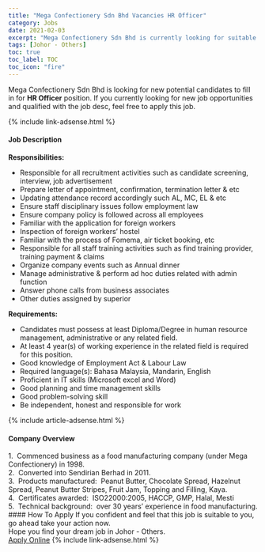 ```yaml
---
title: "Mega Confectionery Sdn Bhd Vacancies HR Officer" 
category: Jobs 
date: 2021-02-03 
excerpt: "Mega Confectionery Sdn Bhd is currently looking for suitable person to fill in the HR Officer which positioned at Johor - Others" 
tags: [Johor - Others] 
toc: true 
toc_label: TOC 
toc_icon: "fire" 
--- 
```


<p>Mega Confectionery Sdn Bhd is looking for new potential candidates to fill in for <b>HR Officer</b> position. If you currently looking for new job opportunities and qualified with the job desc, feel free to apply this job.
</p>{% include link-adsense.html %} 
<div><div><h4>Job Description</h4></div><div><div><span><div><p><strong>Responsibilities:</strong></p><ul><li>Responsible for all recruitment activities such as candidate screening, interview, job advertisement</li><li>Prepare letter of appointment, confirmation, termination letter &amp; etc</li><li>Updating attendance record accordingly such AL, MC, EL &amp; etc</li><li>Ensure staff disciplinary issues follow employment law</li><li>Ensure company policy is followed across all employees</li><li>Familiar with the application for foreign workers</li><li>Inspection of foreign workers&#8217; hostel</li><li>Familiar with the process of Fomema, air ticket booking, etc</li><li>Responsible for all staff training activities such as find training provider, training payment &amp; claims</li><li>Organize company events such as Annual dinner</li><li>Manage administrative &amp; perform ad hoc duties related with admin function</li><li>Answer phone calls from business associates</li><li>Other duties assigned by superior</li></ul><p><strong>Requirements:</strong></p><ul><li>Candidates must possess at least Diploma/Degree in human resource management, administrative or any related field.</li><li>At least 4 year(s) of working experience in the related field is required for this position.</li><li>Good knowledge of Employment Act &amp; Labour Law</li><li>Required language(s): Bahasa Malaysia, Mandarin, English</li><li>Proficient in IT skills (Microsoft excel and Word)</li><li>Good planning and time management skills</li><li>Good problem-solving skill</li><li>Be independent, honest and responsible for work</li></ul></div></span></div></div></div> 
{% include article-adsense.html %} 
<div><div><h4>Company Overview</h4></div><div><div><span><div><div>1.&#160; Commenced business as a food manufacturing company (under Mega Confectionery) in 1998.</div>
<div>2.&#160; Converted into Sendirian Berhad in 2011.</div>
<div>3.&#160; Products manufactured:&#160; Peanut Butter, Chocolate Spread, Hazelnut Spread, Peanut Butter Stripes, Fruit Jam, Topping and Filling, Kaya.</div>
<div>4.&#160; Certificates awarded:&#160; ISO22000:2005, HACCP, GMP, Halal, Mesti</div>
<div>5.&#160; Technical background:&#160; over 30 years&#8217; experience in food manufacturing.</div></div></span></div></div></div> 
#### How To Apply 
If you confident and feel that this job is suitable to you, go ahead take your action now. <br/> 
Hope you find your dream job in Johor - Others. <br/> 
<a href="https://www.jobstreet.com.my/en/job/hr-officer-4475388?jobId=jobstreet-my-job-4475388&sectionRank=1&token=0~98ccfcef-d5dc-46da-a614-43456cd66faf&fr=SRP%20View%20In%20New%20Ta" class="btn btn--info" target="_blank" rel="nofollow noopenner">Apply Online</a> 
{% include link-adsense.html %} 